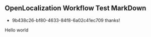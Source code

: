 ## OpenLocalization Workflow Test MarkDown
* 9b438c26-bf80-4633-84f8-6a02c41ec709 
thanks!

Hello world